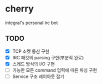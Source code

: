 # cherry
integral's personal irc bot

## TODO
  * [X] TCP 소켓 통신 구현
  * [X] IRC 패킷의 parsing 구현(부분적 완료)
  * [X] 스레드 방식의 I/O 구현
  * [ ] 가능한 모든 command 입력에 따른 파싱 구현
  * [ ] Service 구조 레이아웃 잡기
